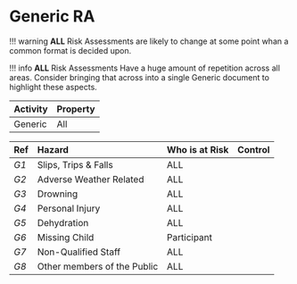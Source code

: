 # Generic RA

!!! warning
    **ALL** Risk Assessments are likely to change at some point whan a common format is decided upon.

!!! info
**ALL** Risk Assessments Have a huge amount of repetition across all areas. Consider bringing that across into a single Generic document to highlight these aspects.

|**Activity**   |**Property**|
|:----          |:----       |
|Generic        |All         |

|**Ref**|**Hazard**                    |**Who is at Risk**|**Control**                   |
|:----  |:----                         |:----             |:----                         |
| *G1*  | Slips, Trips &amp; Falls     |     ALL          |                              |
| *G2*  | Adverse Weather Related      |     ALL          |                              |
| *G3*  | Drowning                     |     ALL          |                              |
| *G4*  | Personal Injury              |     ALL          |                              |
| *G5*  | Dehydration                  |     ALL          |                              |
| *G6*  | Missing Child                |     Participant  |                              |
| *G7*  | Non-Qualified Staff          |     ALL          |                              |
| *G8*  | Other members of the Public  |     ALL          |                              |
